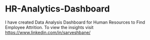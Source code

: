 # HR-Analytics-Dashboard
I have created Data Analysis Dashboard for Human Resources to Find Employee Attrition. To view the insights visit https://www.linkedin.com/in/sarveshbane/
